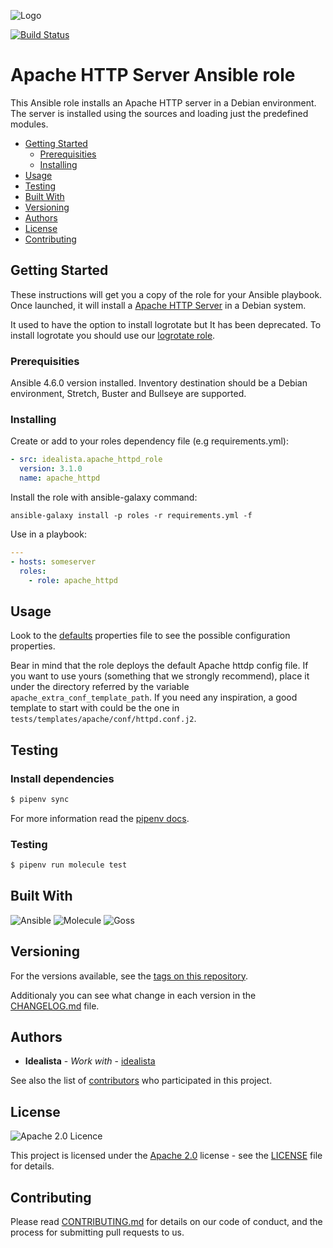 ![Logo](https://raw.githubusercontent.com/idealista/apache_httpd_role/master/logo.gif)

[![Build Status](https://travis-ci.com/idealista/apache_httpd_role.png)](https://travis-ci.com/idealista/apache_httpd_role)

# Apache HTTP Server Ansible role

This Ansible role installs an Apache HTTP server in a Debian environment. The server is installed using the sources and loading just the predefined modules.

- [Getting Started](#getting-started)
	- [Prerequisities](#prerequisities)
	- [Installing](#installing)
- [Usage](#usage)
- [Testing](#testing)
- [Built With](#built-with)
- [Versioning](#versioning)
- [Authors](#authors)
- [License](#license)
- [Contributing](#contributing)

## Getting Started

These instructions will get you a copy of the role for your Ansible playbook. Once launched, it will install a [Apache HTTP Server](https://httpd.apache.org/) in a Debian system.

It used to have the option to install logrotate but It has been deprecated. To install logrotate you should use our [logrotate role](https://github.com/idealista/logrotate_role).

### Prerequisities

Ansible 4.6.0 version installed.
Inventory destination should be a Debian environment, Stretch, Buster and Bullseye are supported.

### Installing

Create or add to your roles dependency file (e.g requirements.yml):

``` yml
- src: idealista.apache_httpd_role
  version: 3.1.0
  name: apache_httpd
```

Install the role with ansible-galaxy command:

```
ansible-galaxy install -p roles -r requirements.yml -f
```

Use in a playbook:

``` yml
---
- hosts: someserver
  roles:
    - role: apache_httpd
```

## Usage

Look to the [defaults](defaults/main.yml) properties file to see the possible configuration properties.

Bear in mind that the role deploys the default Apache httdp config file. If you want to use yours (something that we strongly recommend), place it under the directory referred by the variable `apache_extra_conf_template_path`. If you need any inspiration, a good template to start with could be the one in `tests/templates/apache/conf/httpd.conf.j2`.

## Testing

### Install dependencies

```sh
$ pipenv sync
```

For more information read the [pipenv docs](pipenv-fork.readthedocs.io/en/latest/).

### Testing

```sh
$ pipenv run molecule test 
```

## Built With

![Ansible](https://img.shields.io/badge/ansible-4.6.0-green.svg)
![Molecule](https://img.shields.io/badge/molecule-3.5.2-green.svg)
![Goss](https://img.shields.io/badge/goss-0.3.16-green.svg)

## Versioning

For the versions available, see the [tags on this repository](https://github.com/idealista/apache_httpd_role/tags).

Additionaly you can see what change in each version in the [CHANGELOG.md](CHANGELOG.md) file.

## Authors

* **Idealista** - *Work with* - [idealista](https://github.com/idealista)

See also the list of [contributors](https://github.com/idealista/apache_httpd_role/contributors) who participated in this project.

## License

![Apache 2.0 Licence](https://img.shields.io/hexpm/l/plug.svg)

This project is licensed under the [Apache 2.0](https://www.apache.org/licenses/LICENSE-2.0) license - see the [LICENSE](LICENSE) file for details.

## Contributing

Please read [CONTRIBUTING.md](.github/CONTRIBUTING.md) for details on our code of conduct, and the process for submitting pull requests to us.
